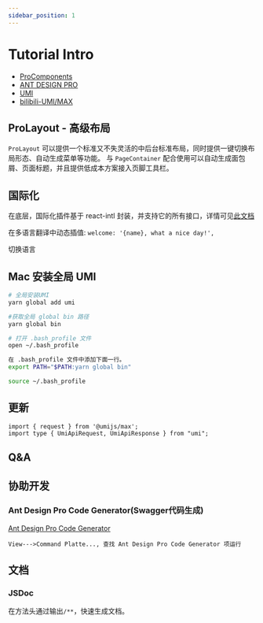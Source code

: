 ```yaml
---
sidebar_position: 1
---
```


# Tutorial Intro

- [ProComponents](https://procomponents.ant.design/components/list)
- [ANT DESIGN PRO](https://pro.ant.design/zh-CN/docs/development/)
- [UMI](https://umijs.org/)
- [bilibili-UMI/MAX](https://www.bilibili.com/video/BV1EM411a7PU/?spm_id_from=333.337.search-card.all.click)


## ProLayout - 高级布局

`ProLayout` 可以提供一个标准又不失灵活的中后台标准布局，同时提供一键切换布局形态、自动生成菜单等功能。
与 `PageContainer` 配合使用可以自动生成面包屑、页面标题，并且提供低成本方案接入页脚工具栏。

## 国际化

在底层，国际化插件基于 react-intl 封装，并支持它的所有接口，详情可见[此文档](https://github.com/formatjs/formatjs/blob/main/website/docs/react-intl/api.md)

在多语言翻译中动态插值: `welcome: '{name}, what a nice day!',`

切换语言

## Mac 安装全局 UMI

```sh
# 全局安装UMI
yarn global add umi

#获取全局 global bin 路径
yarn global bin

# 打开 .bash_profile 文件
open ~/.bash_profile

在 .bash_profile 文件中添加下面一行。
export PATH="$PATH:yarn global bin"

source ~/.bash_profile

```

## 更新

```
import { request } from '@umijs/max';
import type { UmiApiRequest, UmiApiResponse } from "umi";
```


## Q&A

## 协助开发

### Ant Design Pro Code Generator(Swagger代码生成)

[Ant Design Pro Code Generator](https://github.com/garrett12138/antd-pro-generator)

```
View--->Command Platte..., 查找 Ant Design Pro Code Generator 项运行
```

## 文档

### JSDoc

在方法头通过输出`/**`，快速生成文档。


